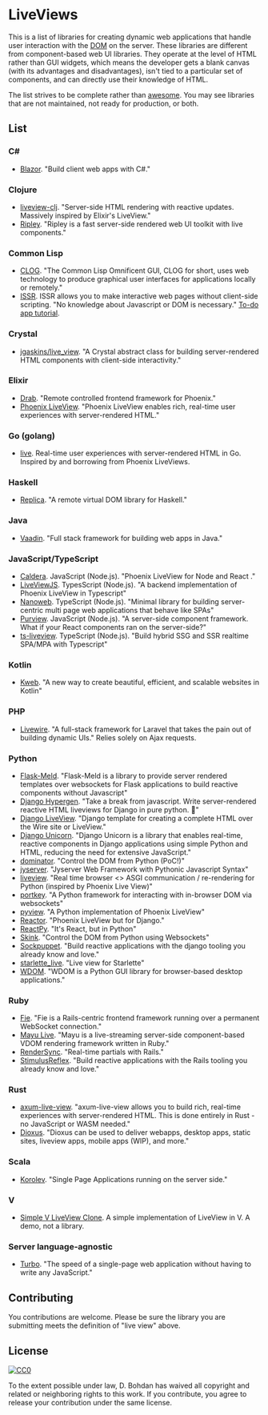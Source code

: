 # LiveViews

This is a list of libraries for creating dynamic web applications that handle user interaction with the [DOM](https://en.wikipedia.org/wiki/Document_Object_Model) on the server.
These libraries are different from component-based web UI libraries.
They operate at the level of HTML rather than GUI widgets,
which means the developer gets a blank canvas (with its advantages and disadvantages), isn't tied to a particular set of components, and can directly use their knowledge of HTML.

The list strives to be complete rather than [awesome](https://github.com/sindresorhus/awesome).
You may see libraries that are not maintained, not ready for production, or both.

## List

### C#

- [Blazor](https://dotnet.microsoft.com/apps/aspnet/web-apps/client).
  "Build client web apps with C#."

### Clojure

- [liveview-clj](https://github.com/prepor/liveview-clj).
  "Server-side HTML rendering with reactive updates. Massively inspired by Elixir's LiveView."
- [Ripley](https://github.com/tatut/ripley).
  "Ripley is a fast server-side rendered web UI toolkit with live components."

### Common Lisp

- [CLOG](https://github.com/rabbibotton/clog).
  "The Common Lisp Omnificent GUI, CLOG for short, uses web technology to produce graphical user interfaces for applications locally or remotely."
- [ISSR](https://github.com/interactive-ssr/client/blob/master/main.org/).
  ISSR allows you to make interactive web pages without client-side scripting. "No knowledge about Javascript or DOM is necessary." [To-do app tutorial](http://cjackson.tk/todo-tutorial).

### Crystal

- [jgaskins/live_view](https://github.com/jgaskins/live_view).
  "A Crystal abstract class for building server-rendered HTML components with client-side interactivity."

### Elixir

- [Drab](https://github.com/grych/drab).
  "Remote controlled frontend framework for Phoenix."
- [Phoenix LiveView](https://github.com/phoenixframework/phoenix\_live\_view).
  "Phoenix LiveView enables rich, real-time user experiences with server-rendered HTML."

### Go (golang)

- [live](https://github.com/jfyne/live).
  Real-time user experiences with server-rendered HTML in Go. Inspired by and borrowing from Phoenix LiveViews.

### Haskell

- [Replica](https://github.com/pkamenarsky/replica).
  "A remote virtual DOM library for Haskell."

### Java

- [Vaadin](https://vaadin.com).
  "Full stack framework for building web apps in Java."

### JavaScript/TypeScript

- [Caldera](https://github.com/calderajs/caldera-react).
  JavaScript (Node.js).
  "Phoenix LiveView for Node and React ."
- [LiveViewJS](https://github.com/floodfx/liveviewjs).
  TypesScript (Node.js).
  "A backend implementation of Phoenix LiveView in Typescript"
- [Nanoweb](https://nanoweb.js.org/).
  TypeScript (Node.js).
  "Minimal library for building server-centric multi page web applications that behave like SPAs"
- [Purview](https://github.com/karthikv/purview).
  JavaScript (Node.js).
  "A server-side component framework. What if your React components ran on the server-side?"
- [ts-liveview](https://github.com/beenotung/ts-liveview).
  TypeScript (Node.js).
  "Build hybrid SSG and SSR realtime SPA/MPA with Typescript"

### Kotlin

- [Kweb](http://docs.kweb.io/).
  "A new way to create beautiful, efficient, and scalable websites in Kotlin"

### PHP

- [Livewire](https://github.com/livewire/livewire).
  "A full-stack framework for Laravel that takes the pain out of building dynamic UIs." Relies solely on Ajax requests.

### Python

- [Flask-Meld](https://www.flask-meld.dev/).
  "Flask-Meld is a library to provide server rendered templates over websockets for Flask applications to build reactive components without Javascript"
- [Django Hypergen](https://github.com/runekaagaard/django-hypergen/).
  "Take a break from javascript. Write server-rendered reactive HTML liveviews for Django in pure python. 💫"
- [Django LiveView](https://github.com/Django-LiveView/liveview).
  "Django template for creating a complete HTML over the Wire site or LiveView."
- [Django Unicorn](https://www.django-unicorn.com).
  "Django Unicorn is a library that enables real-time, reactive components in Django applications using simple Python and HTML, reducing the need for extensive JavaScript."
- [dominator](https://github.com/FFY00/dominator).
  "Control the DOM from Python (PoC!)"
- [jyserver](https://github.com/ftrias/jyserver).
  "Jyserver Web Framework with Pythonic Javascript Syntax"
- [liveview](https://github.com/abravalheri/liveview).
  "Real time browser <> ASGI communication / re-rendering for Python (inspired by Phoenix Live View)"
- [portkey](https://github.com/red8012/portkey).
  "A Python framework for interacting with in-browser DOM via websockets"
- [pyview](https://github.com/ogrodnek/pyview).
  "A Python implementation of Phoenix LiveView"
- [Reactor](https://github.com/edelvalle/reactor).
  "Phoenix LiveView but for Django."
- [ReactPy](https://github.com/reactive-python/reactpy).
  "It's React, but in Python"
- [Skink](https://github.com/oksome/Skink).
  "Control the DOM from Python using Websockets"
- [Sockpuppet](https://github.com/jonathan-s/django-sockpuppet).
  "Build reactive applications with the django tooling you already know and love."
- [starlette_live](https://github.com/alex-oleshkevich/starlette_live).
  "Live view for Starlette"
- [WDOM](https://github.com/miyakogi/wdom). "WDOM is a Python GUI library for browser-based desktop applications."

### Ruby

- [Fie](https://github.com/raen79/fie).
  "Fie is a Rails-centric frontend framework running over a permanent WebSocket connection."
- [Mayu Live](https://github.com/mayu-live/framework).
  "Mayu is a live-streaming server-side component-based VDOM rendering framework written in Ruby."
- [RenderSync](https://github.com/chrismccord/render_sync).
  "Real-time partials with Rails."
- [StimulusReflex](https://github.com/hopsoft/stimulus_reflex).
  "Build reactive applications with the Rails tooling you already know and love."

### Rust

- [axum-live-view](https://github.com/davidpdrsn/axum-live-view).
  "axum-live-view allows you to build rich, real-time experiences with server-rendered HTML. This is done entirely in Rust - no JavaScript or WASM needed."
- [Dioxus](https://github.com/dioxuslabs/dioxus).
  "Dioxus can be used to deliver webapps, desktop apps, static sites, liveview apps, mobile apps (WIP), and more."

### Scala

- [Korolev](https://github.com/fomkin/korolev).
  "Single Page Applications running on the server side."

### V

- [Simple V LiveView Clone](https://github.com/atomkirk/v-playground). A simple implementation of LiveView in V. A demo, not a library.

### Server language-agnostic

- [Turbo](https://turbo.hotwired.dev/).
  "The speed of a single-page web application without having to write any JavaScript."

## Contributing

You contributions are welcome.
Please be sure the library you are submitting meets the definition of "live view" above.

## License

[![CC0](https://i.creativecommons.org/p/zero/1.0/88x31.png)](https://creativecommons.org/publicdomain/zero/1.0/)

To the extent possible under law, D. Bohdan has waived all copyright and related or neighboring rights to this work.
If you contribute, you agree to release your contribution under the same license.
